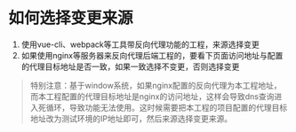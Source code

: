 # 如何选择变更来源

1. 使用vue-cli、webpack等工具带反向代理功能的工程，来源选择变更
2. 如果使用nginx等服务器来反向代理后端工程的，要看下页面访问地址与配置的代理目标地址是否一致，如果一致选择不变更，否则选择变更

> 特别注意：基于window系统，如果nginx配置的反向代理为本工程地址，而本工程配置的代理目标地址是nginx的访问地址，这样会导致dns查询进入死循环，导致功能无法使用。这时候需要把本工程的项目配置的代理目标地址改为测试环境的IP地址即可，然后来源选择变更来源。